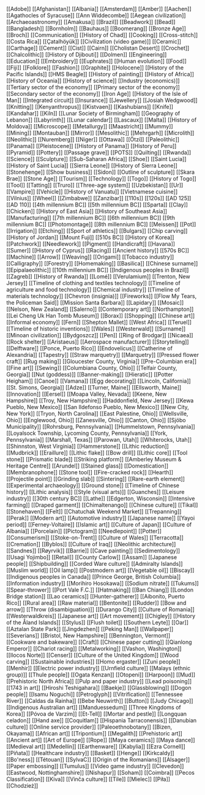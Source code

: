 [[Adobe]]
[[Afghanistan]]
[[Albania]]
[[Amsterdam]]
[[Amber]]
[[Aachen]]
[[Agathocles of Syracuse]]
[[Ann Widdecombe]]
[[Aegean civilization]]
[[Archaeoastronomy]]
[[Amakusa]]
[[Brazil]]
[[Beadwork]]
[[Bead]]
[[Bangladesh]]
[[Bornholm]]
[[Bauhaus]]
[[Boomerang]]
[[Bronze Age]]
[[Broch]]
[[Communication]]
[[History of Chad]]
[[Cooking]]
[[Cross-stitch]]
[[Costa Rica]]
[[Çatalhöyük]]
[[Civilization (video game)]]
[[Ceramic]]
[[Carthage]]
[[Cement]]
[[Cist]]
[[Cairn]]
[[Cholistan Desert]]
[[Crochet]]
[[Chalcolithic]]
[[History of Djibouti]]
[[Dolmen]]
[[Engineering]]
[[Education]]
[[Embroidery]]
[[Euphrates]]
[[Human evolution]]
[[Food]]
[[Fiji]]
[[Folklore]]
[[Fashion]]
[[Graphite]]
[[Holocene]]
[[History of the Pacific Islands]]
[[HMS Beagle]]
[[History of painting]]
[[History of Africa]]
[[History of Oceania]]
[[History of science]]
[[Industry (economics)]]
[[Tertiary sector of the economy]]
[[Primary sector of the economy]]
[[Secondary sector of the economy]]
[[Iron Age]]
[[History of the Isle of Man]]
[[Integrated circuit]]
[[Insurance]]
[[Jewellery]]
[[Josiah Wedgwood]]
[[Knitting]]
[[Kenyanthropus]]
[[Kistvaen]]
[[Kashubians]]
[[Knife]]
[[Kandahar]]
[[Kiln]]
[[Lunar Society of Birmingham]]
[[Geography of Lebanon]]
[[Labyrinth]]
[[Lunar calendar]]
[[Lascaux]]
[[Malta]]
[[History of Moldova]]
[[Microscope]]
[[Metallurgy]]
[[Maastricht]]
[[Mummy]]
[[Mining]]
[[Montauban]]
[[Mirror]]
[[Mesolithic]]
[[Mehrgarh]]
[[Microlith]]
[[Neolithic]]
[[Nuremberg]]
[[Niger]]
[[Ottawa]]
[[Ötzi]]
[[Paleolithic]]
[[Panama]]
[[Pleistocene]]
[[History of Panama]]
[[History of Peru]]
[[Pyramid]]
[[Pottery]]
[[Passage grave]]
[[POTS]]
[[Quilting]]
[[Rwanda]]
[[Science]]
[[Sculpture]]
[[Sub-Saharan Africa]]
[[Shoe]]
[[Saint Lucia]]
[[History of Saint Lucia]]
[[Sierra Leone]]
[[History of Sierra Leone]]
[[Stonehenge]]
[[Show business]]
[[Sidon]]
[[Outline of sculpture]]
[[Skara Brae]]
[[Stone Age]]
[[Tourism]]
[[Technology]]
[[Togo]]
[[History of Togo]]
[[Tool]]
[[Tatting]]
[[Truro]]
[[Three-age system]]
[[Uzbekistan]]
[[Ur]]
[[Vampire]]
[[Vehicle]]
[[History of Vanuatu]]
[[Vietnamese cuisine]]
[[Vilnius]]
[[Wheel]]
[[Zimbabwe]]
[[Zanzibar]]
[[110s]]
[[120s]]
[[AD 125]]
[[AD 110]]
[[4th millennium BC]]
[[5th millennium BC]]
[[Sparta]]
[[Clay]]
[[Chicken]]
[[History of East Asia]]
[[History of Southeast Asia]]
[[Manufacturing]]
[[7th millennium BC]]
[[6th millennium BC]]
[[9th millennium BC]]
[[Photomontage]]
[[8th millennium BC]]
[[Meissen]]
[[Pot]]
[[Irrigation]]
[[Etching]]
[[Sport of athletics]]
[[Bulgars]]
[[Chip carving]]
[[History of Jordan]]
[[Mount Fuji]]
[[510s BC]]
[[History of Korea]]
[[Patchwork]]
[[Needlework]]
[[Pigment]]
[[Handicraft]]
[[Havana]]
[[Sumer]]
[[History of Cyprus]]
[[Racing]]
[[Ancient history]]
[[570s BC]]
[[Machine]]
[[Arrow]]
[[Weaving]]
[[Origami]]
[[Tobacco industry]]
[[Calligraphy]]
[[Forestry]]
[[Homemaking]]
[[Basilica]]
[[Chinese surname]]
[[Epipalaeolithic]]
[[10th millennium BC]]
[[Indigenous peoples in Brazil]]
[[Zagreb]]
[[History of Rwanda]]
[[Lomé]]
[[Verulamium]]
[[Trenton, New Jersey]]
[[Timeline of clothing and textiles technology]]
[[Timeline of agriculture and food technology]]
[[Chemical industry]]
[[Timeline of materials technology]]
[[Chevron (insignia)]]
[[Fireworks]]
[[Flow My Tears, the Policeman Said]]
[[Mission Santa Barbara]]
[[Lapidary]]
[[Mosaic]]
[[Nelson, New Zealand]]
[[Salerno]]
[[Contemporary art]]
[[Northampton]]
[[Lei Cheng Uk Han Tomb Museum]]
[[Borax]]
[[Shopping]]
[[Chinese art]]
[[Informal economy]]
[[Fern]]
[[Shepton Mallet]]
[[West Africa]]
[[Teruel]]
[[Timeline of historic inventions]]
[[Wales]]
[[Westerwald]]
[[Surname]]
[[Minoan civilization]]
[[Bydgoszcz]]
[[Pen]]
[[Ring of Brodgar]]
[[Nicaea]]
[[Rock shelter]]
[[Aristaeus]]
[[Aerospace manufacturer]]
[[Storytelling]]
[[Delftware]]
[[Ponce, Puerto Rico]]
[[Endovelicus]]
[[Catherine of Alexandria]]
[[Tapestry]]
[[Straw marquetry]]
[[Marquetry]]
[[Pressed flower craft]]
[[Rug making]]
[[Gloucester County, Virginia]]
[[Pre-Columbian era]]
[[Fine art]]
[[Sewing]]
[[Columbiana County, Ohio]]
[[Telfair County, Georgia]]
[[Nut (goddess)]]
[[Banner-making]]
[[Hieratic]]
[[Potter Heigham]]
[[Canoe]]
[[Vamana]]
[[Egg decorating]]
[[Lincoln, California]]
[[St. Simons, Georgia]]
[[Adze]]
[[Turner, Maine]]
[[Ellsworth, Maine]]
[[Innovation]]
[[Eersel]]
[[Moapa Valley, Nevada]]
[[Keene, New Hampshire]]
[[Troy, New Hampshire]]
[[Haddonfield, New Jersey]]
[[Kewa Pueblo, New Mexico]]
[[San Ildefonso Pueblo, New Mexico]]
[[New City, New York]]
[[Tryon, North Carolina]]
[[East Palestine, Ohio]]
[[Wellsville, Ohio]]
[[Englewood, Ohio]]
[[Zanesville, Ohio]]
[[Canton, Ohio]]
[[Sjöbo Municipality]]
[[Rohrsburg, Pennsylvania]]
[[Hummelstown, Pennsylvania]]
[[Loyalsock Township, Lycoming County, Pennsylvania]]
[[York, Pennsylvania]]
[[Marshall, Texas]]
[[Parowan, Utah]]
[[Whiterocks, Utah]]
[[Shinnston, West Virginia]]
[[Hammerstone]]
[[Lithic reduction]]
[[Mudbrick]]
[[Eraillure]]
[[Lithic flake]]
[[Bow drill]]
[[Lithic core]]
[[Tool stone]]
[[Prismatic blade]]
[[Striking platform]]
[[Amberley Museum & Heritage Centre]]
[[Arundel]]
[[Stained glass]]
[[Domestication]]
[[Membranophone]]
[[Stone tool]]
[[Fire-cracked rock]]
[[Hearth]]
[[Projectile point]]
[[Grinding slab]]
[[Sintering]]
[[Rare-earth element]]
[[Experimental archaeology]]
[[Ground stone]]
[[Timeline of Chinese history]]
[[Lithic analysis]]
[[Style (visual arts)]]
[[Guanches]]
[[Leisure industry]]
[[30th century BC]]
[[Lathe]]
[[Edgerton, Wisconsin]]
[[Intensive farming]]
[[Draped garment]]
[[Chimaltenango]]
[[Chinese culture]]
[[Tikal]]
[[Stonehaven]]
[[Felt]]
[[Chatuchak Weekend Market]]
[[Trepanning]]
[[Perak]]
[[Modern art]]
[[Automotive industry]]
[[Japanese name]]
[[Yayoi period]]
[[Ferney-Voltaire]]
[[Islamic art]]
[[Culture of Japan]]
[[Culture of Albania]]
[[Porcelain]]
[[Pictogram]]
[[Needlepoint]]
[[Potter]]
[[Consumerism]]
[[Stoke-on-Trent]]
[[Culture of Wales]]
[[Terracotta]]
[[Cremation]]
[[Byblos]]
[[Culture of Iraq]]
[[Neolithic architecture]]
[[Sandnes]]
[[Røyrvik]]
[[Barrie]]
[[Cave painting]]
[[Sedimentology]]
[[Usagi Yojimbo]]
[[Retail]]
[[County Carlow]]
[[Assam]]
[[Japanese people]]
[[Shipbuilding]]
[[Corded Ware culture]]
[[Admiralty Islands]]
[[Muslim world]]
[[Oil lamp]]
[[Postmodern art]]
[[Vegetable oil]]
[[Biscay]]
[[Indigenous peoples in Canada]]
[[Prince George, British Columbia]]
[[Information industry]]
[[Morihiro Hosokawa]]
[[Sodium nitrate]]
[[Tukums]]
[[Spear-thrower]]
[[Port Vale F.C.]]
[[Hatmaking]]
[[Ban Chiang]]
[[London Bridge station]]
[[Lao ceramics]]
[[Hunter-gatherer]]
[[Aibonito, Puerto Rico]]
[[Rural area]]
[[Raw material]]
[[Bentonite]]
[[Rudder]]
[[Bow and arrow]]
[[Throw (disambiguation)]]
[[Durango City]]
[[Culture of Romania]]
[[Westerwaldkreis]]
[[Japanese art]]
[[Art movement]]
[[Chigley]]
[[History of the Åland Islands]]
[[Stylus]]
[[Flush toilet]]
[[Southern Leyte]]
[[Oar]]
[[Aztalan State Park]]
[[Jingdezhen]]
[[Peking Man]]
[[Wallpaper]]
[[Severians]]
[[Bristol, New Hampshire]]
[[Bennington, Vermont]]
[[Cookware and bakeware]]
[[Craft]]
[[Chinese paper cutting]]
[[Qianlong Emperor]]
[[Chariot racing]]
[[Metalworking]]
[[Vashon, Washington]]
[[Ilocos Norte]]
[[Censer]]
[[Culture of the United Kingdom]]
[[Wood carving]]
[[Sustainable industries]]
[[Homo ergaster]]
[[Zuni people]]
[[Menhir]]
[[Electric power industry]]
[[Urnfield culture]]
[[Malays (ethnic group)]]
[[Thule people]]
[[Ogata Kenzan]]
[[Otopeni]]
[[Harpoon]]
[[Mud]]
[[Prehistoric North Africa]]
[[Pulp and paper industry]]
[[Lead poisoning]]
[[1743 in art]]
[[Hiroshi Teshigahara]]
[[Baekje]]
[[Glassblowing]]
[[Dogon people]]
[[Isamu Noguchi]]
[[Petroglyph]]
[[Vitrification]]
[[Tennessee River]]
[[Caldas da Rainha]]
[[Bebe Neuwirth]]
[[Button]]
[[Judy Chicago]]
[[Indigenous Australian art]]
[[Manduessedum]]
[[Three Kingdoms of Korea]]
[[Póvoa de Varzim]]
[[Et-Tell]]
[[Mortar and pestle]]
[[Longquan celadon]]
[[Hand axe]]
[[Coquitlam]]
[[Hispania Tarraconensis]]
[[Danubian culture]]
[[Online service provider]]
[[Paleoethnobotany]]
[[Bizen, Okayama]]
[[African art]]
[[Tripontium]]
[[Megalith]]
[[Prehistoric art]]
[[Ancient art]]
[[Art of Europe]]
[[Rope]]
[[Maya ceramics]]
[[Maya dance]]
[[Medieval art]]
[[Medellín]]
[[Earthenware]]
[[Kabylia]]
[[Ezra Cornell]]
[[Piñata]]
[[Healthcare industry]]
[[Basket]]
[[Henge]]
[[Kirkcaldy]]
[[Bo'ness]]
[[Tétouan]]
[[SylvaC]]
[[Origin of the Romanians]]
[[Alsager]]
[[Paper embossing]]
[[Tumulus]]
[[Video game industry]]
[[Clevedon]]
[[Eastwood, Nottinghamshire]]
[[Nishapur]]
[[Soham]]
[[Coimbra]]
[[Pecos Classification]]
[[Kiva]]
[[Vinča culture]]
[[Tile]]
[[Mielec]]
[[Piła]]
[[Chodzież]]
